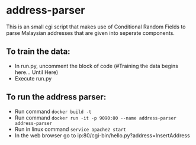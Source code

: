 # address-parser
This is an small cgi script that makes use of Conditional Random Fields to parse Malaysian addresses that are given into seperate components.

## To train the data:

* In run.py, uncomment the block of code (#Training the data begins here... Until Here)
* Execute run.py

## To run the address parser:

* Run command `docker build -t`
* Run command `docker run -it -p 9090:80 --name address-parser address-parser`
* Run in linux command `service apache2 start`
* In the web browser go to ip:80/cgi-bin/hello.py?address=InsertAddress
